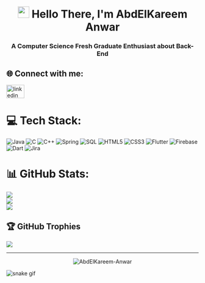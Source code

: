 <h1 align="center"> <img src="https://media.giphy.com/media/hvRJCLFzcasrR4ia7z/giphy.gif" width="30px"/> Hello There, I'm AbdElKareem Anwar</h2>

###

<h3 align="center">A Computer Science Fresh Graduate Enthusiast about Back-End</h3>

## 🌐 Connect with me:
<div align="left">
  <a href="https://www.linkedin.com/in/abd-el-kareem-anwar-8797b7198/" target="_blank">
    <img src="https://raw.githubusercontent.com/maurodesouza/profile-readme-generator/master/src/assets/icons/social/linkedin/default.svg" width="47" height="35" alt="linkedin logo"  />
  </a>

###

###
# 💻 Tech Stack:
<div align="left">
  
![Java](https://img.shields.io/badge/Java-007396?style=for-the-badge&logo=java&logoColor=white)
![C](https://img.shields.io/badge/C-00599C?style=for-the-badge&logo=c&logoColor=white)
![C++](https://img.shields.io/badge/C++-00599C?style=for-the-badge&logo=c%2B%2B&logoColor=white)
![Spring](https://img.shields.io/badge/Spring-6DB33F?style=for-the-badge&logo=spring&logoColor=white)
![SQL](https://img.shields.io/badge/SQL-4479A1?style=for-the-badge&logo=sql&logoColor=white)
![HTML5](https://img.shields.io/badge/HTML5-E34F26?style=for-the-badge&logo=html5&logoColor=white)
![CSS3](https://img.shields.io/badge/CSS3-1572B6?style=for-the-badge&logo=css3&logoColor=white)
![Flutter](https://img.shields.io/badge/Flutter-02569B?style=for-the-badge&logo=flutter&logoColor=white)
![Firebase](https://img.shields.io/badge/Firebase-FFCA28?style=for-the-badge&logo=firebase&logoColor=black)
![Dart](https://img.shields.io/badge/Dart-0175C2?style=for-the-badge&logo=dart&logoColor=white)
![Jira](https://img.shields.io/badge/Jira-0052CC?style=for-the-badge&logo=jira&logoColor=white)

</div>

###
# 📊 GitHub Stats:
![](https://github-readme-stats.vercel.app/api?username=AbdElKareem-Anwar&theme=dark&hide_border=false&include_all_commits=true&count_private=false)<br/>
![](https://github-readme-streak-stats.herokuapp.com/?user=AbdElKareem-Anwar&theme=dark&hide_border=false)<br/>
![](https://github-readme-stats.vercel.app/api/top-langs/?username=AbdElKareem-Anwar&theme=dark&hide_border=false&include_all_commits=true&count_private=false&layout=compact)

## 🏆 GitHub Trophies
![](https://github-profile-trophy.vercel.app/?username=AbdElKareem-Anwar&theme=radical&no-frame=false&no-bg=true&margin-w=4)

---

<div align="center">
<!--   <img src="https://visitcount.itsvg.in/api?id=AbdElKareem-Anwar&icon=8&color=6"  /> -->
  <p align="center"> <img src="https://komarev.com/ghpvc/?username=AbdElKareem-Anwar&label=Profile%20Views&color=800080&style=flat&logo" alt="AbdElKareem-Anwar" /> </p>
</div>
  
![snake gif](https://github.com/AbdElKareem-Anwar/AbdElKareem-Anwar/blob/output/github-contribution-grid-snake.gif)




